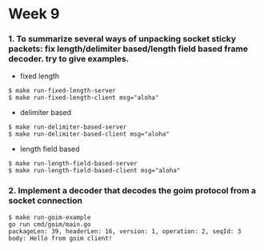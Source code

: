 # Week 9

### 1. To summarize several ways of unpacking socket sticky packets: fix length/delimiter based/length field based frame decoder. try to give examples.

* fixed length
```
$ make run-fixed-length-server
$ make run-fixed-length-client msg="aloha"
```

* delimiter based
```
$ make run-delimiter-based-server
$ make run-delimiter-based-client msg="aloha"
```

* length field based
```
$ make run-length-field-based-server
$ make run-length-field-based-client msg="aloha"
```

### 2. Implement a decoder that decodes the goim protocol from a socket connection

```
$ make run-goim-example
go run cmd/goim/main.go
packageLen: 39, headerLen: 16, version: 1, operation: 2, seqId: 3
body: Hello from goim client!
```
